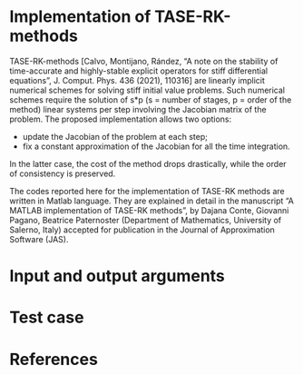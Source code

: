 # Implementation of TASE-RK-methods
TASE-RK-methods [Calvo, Montijano, Rández, “A note on the stability of time-accurate and highly-stable explicit operators for stiff differential equations”, J. Comput. Phys. 436 (2021), 110316] are linearly implicit numerical schemes for solving stiff initial value problems. 
Such numerical schemes require the solution of s*p (s = number of stages, p = order of the method) linear systems per step involving the Jacobian matrix of the problem. The proposed implementation allows two options:
- update the Jacobian of the problem at each step;
- fix a constant approximation of the Jacobian for all the time integration.

In the latter case, the cost of the method drops drastically, while the order of consistency is preserved.

The codes reported here for the implementation of TASE-RK methods are written in Matlab language. 
They are explained in detail in the manuscript “A MATLAB implementation of TASE-RK methods”, by Dajana Conte, Giovanni Pagano, Beatrice Paternoster (Department of Mathematics, University of Salerno, Italy) accepted for publication in the Journal of Approximation Software (JAS).

# Input and output arguments

# Test case

# References
